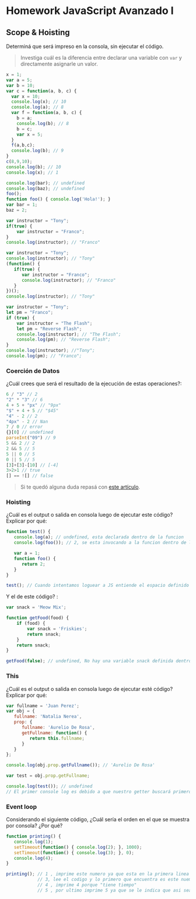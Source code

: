 
# Homework JavaScript Avanzado I

## Scope & Hoisting

Determiná que será impreso en la consola, sin ejecutar el código.

> Investiga cuál es la diferencia entre declarar una variable con `var` y directamente asignarle un valor.

```javascript
x = 1;
var a = 5;
var b = 10;
var c = function(a, b, c) {
  var x = 10;
  console.log(x); // 10
  console.log(a); // 8
  var f = function(a, b, c) {
    b = a;
    console.log(b); // 8
    b = c;
    var x = 5;
  }
  f(a,b,c);
  console.log(b); // 9
}
c(8,9,10);
console.log(b); // 10   
console.log(x); // 1
```

```javascript
console.log(bar); // undefined
console.log(baz); // undefined
foo();
function foo() { console.log('Hola!'); }
var bar = 1;
baz = 2;
```

```javascript
var instructor = "Tony";
if(true) {
    var instructor = "Franco";
}
console.log(instructor); // "Franco"
```

```javascript
var instructor = "Tony";
console.log(instructor); // "Tony"
(function() {
   if(true) {
      var instructor = "Franco";
      console.log(instructor); // "Franco"
   }
})();
console.log(instructor); // "Tony"
```

```javascript
var instructor = "Tony";
let pm = "Franco";
if (true) {
    var instructor = "The Flash"; 
    let pm = "Reverse Flash";
    console.log(instructor); // "The Flash";
    console.log(pm); // "Reverse Flash";
}
console.log(instructor); //"Tony";
console.log(pm); // "Franco";
```
### Coerción de Datos

¿Cuál crees que será el resultado de la ejecución de estas operaciones?:

```javascript
6 / "3" // 2
"2" * "3" // 6
4 + 5 + "px" // "9px"
"$" + 4 + 5 // "$45"
"4" - 2 // 2
"4px" - 2 // Nan
7 / 0 // error
{}[0] // undefined
parseInt("09") // 9
5 && 2 // 2
2 && 5 // 5
5 || 0 // 5
0 || 5 // 5
[3]+[3]-[10] // [-4]
3>2>1 // true
[] == ![] // false
```

> Si te quedó alguna duda repasá con [este artículo](http://javascript.info/tutorial/object-conversion).


### Hoisting

¿Cuál es el output o salida en consola luego de ejecutar este código? Explicar por qué:

```javascript
function test() {
   console.log(a); // undefined, esta declarada dentro de la funcion
   console.log(foo()); // 2, se esta invocando a la funcion dentro de la funcion

   var a = 1;
   function foo() {
      return 2;
   }
}

test(); // Cuando intentamos loguear a JS entiende el espacio definido en memoria bajo el nombre b pero no puede leer qué tiene dentro. En cambio cuando invoca la función foo continúa leyendo la función test hasta encontrar el retorno y devolverlo.
```

Y el de este código? :

```javascript
var snack = 'Meow Mix';

function getFood(food) {
    if (food) {
        var snack = 'Friskies';
        return snack;
    }
    return snack;
}

getFood(false); // undefined, No hay una variable snack definida dentro de la función getFood que se pueda retornar.


```


### This

¿Cuál es el output o salida en consola luego de ejecutar esté código? Explicar por qué:

```javascript
var fullname = 'Juan Perez';
var obj = {
   fullname: 'Natalia Nerea',
   prop: {
      fullname: 'Aurelio De Rosa',
      getFullname: function() {
         return this.fullname;
      }
   }
};

console.log(obj.prop.getFullname()); // 'Aurelio De Rosa'

var test = obj.prop.getFullname; 

console.log(test()); // undefined
// El primer console log es debido a que nuestro getter buscará primero el fullname en su entorno de ejecución.El segundo console log nos dará un error porque la función test está mal definida, estamos intentado invocarla fuera de un entorno donde exista algo llamado fullname, entonces busca en el goblal donde claramente no hay una función definida bajo ese nombre.
```

### Event loop

Considerando el siguiente código, ¿Cuál sería el orden en el que se muestra por consola? ¿Por qué?

```javascript
function printing() {
   console.log(1);
   setTimeout(function() { console.log(2); }, 1000);
   setTimeout(function() { console.log(3); }, 0);
   console.log(4);
}

printing(); // 1 , imprime este numero ya que esta en la primera linea de codigo
            // 3, lee el codigo y lo primero que encuentra es este nuemero lo imprime al momento ya que tiene 0 seg
            // 4 , imprime 4 porque "tiene tiempo"
            // 5 , por ultimo imprime 5 ya que se le indica que asi sea despues de 1000 milseg.  
```
